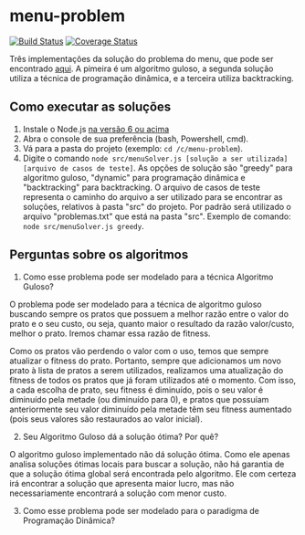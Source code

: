 # menu-problem

[![Build Status](https://travis-ci.org/wagoid/menu-problem.svg?branch=master)](https://travis-ci.org/wagoid/menu-problem)
[![Coverage Status](https://coveralls.io/repos/github/wagoid/menu-problem/badge.svg?branch=master)](https://coveralls.io/github/wagoid/menu-problem?branch=master)

Três implementações da solução do problema do menu, que pode ser encontrado [aqui](http://www.spoj.com/problems/MENU/). A pimeira é um algoritmo guloso, a segunda solução utiliza a técnica de programação dinâmica, e a terceira utiliza backtracking.

## Como executar as soluções

1. Instale o Node.js [na versão 6 ou acima](https://nodejs.org/en/download/current/)
2. Abra o console de sua preferência (bash, Powershell, cmd).
3. Vá para a pasta do projeto (exemplo: `cd /c/menu-problem`).
4. Digite o comando `node src/menuSolver.js [solução a ser utilizada] [arquivo de casos de teste]`. 
As opções de solução são "greedy" para algoritmo guloso, "dynamic" para programação dinâmica e "backtracking" para backtracking. O arquivo de casos de teste representa o caminho do arquivo a ser utilizado para se encontrar as soluções, relativos à pasta "src" do projeto. Por padrão será utilizado o arquivo "problemas.txt" que está na pasta "src". 
Exemplo de comando: `node src/menuSolver.js greedy`.

## Perguntas sobre os algoritmos

1. Como esse problema pode ser modelado para a técnica Algoritmo Guloso?

O problema pode ser modelado para a técnica de algoritmo guloso buscando sempre os pratos que possuem a melhor razão entre o valor do prato e o seu custo, ou seja, quanto maior o resultado da razão valor/custo, melhor o prato. Iremos chamar essa razão de fitness.

Como os pratos vão perdendo o valor com o uso, temos que sempre atualizar o fitness do prato. Portanto, sempre que adicionamos um novo prato à lista de pratos a serem utilizados, realizamos uma atualização do fitness de todos os pratos que já foram utilizados até o momento. Com isso, a cada escolha de prato, seu fitness é diminuído, pois o seu valor é diminuído pela metade (ou diminuído para 0), e pratos que possuíam anteriormente seu valor diminuído pela metade têm seu fitness aumentado (pois seus valores são restaurados ao valor inicial).

2. Seu Algoritmo Guloso dá a solução ótima? Por quê?

O algoritmo guloso implementado não dá solução ótima. Como ele apenas analisa soluções ótimas locais para buscar a solução, não há garantia de que a solução ótima global será encontrada pelo algoritmo. Ele com certeza irá encontrar a solução que apresenta maior lucro, mas não necessariamente encontrará a solução com menor custo.

3. Como esse problema pode ser modelado para o paradigma de Programação Dinâmica?


